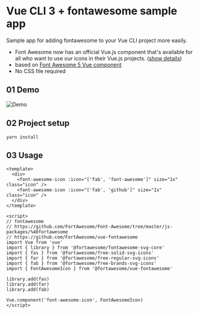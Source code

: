 # Vue CLI 3 + fontawesome sample app
Sample app for adding fontawesome to your Vue CLI project more easily.
 - Font Awesome now has an official Vue.js component that's available for all who want to use our icons in their Vue.js projects. ([show details](https://fontawesome.com/how-to-use/on-the-web/using-with/vuejs))
 - based on [Font Awesome 5 Vue component](https://github.com/FortAwesome/vue-fontawesome)
 - No CSS file required

## 01 Demo
![Demo](https://user-images.githubusercontent.com/54694888/64406895-f0459880-d0bd-11e9-8eaf-53db58c25e9b.png)


## 02 Project setup
```
yarn install
```

## 03 Usage
```vue
<template>
  <div>
    <font-awesome-icon :icon="['fab', 'font-awesome']" size="1x" class="icon" />
    <font-awesome-icon :icon="['fab', 'github']" size="1x" class="icon" />
  </div>
</template>

<script>
// fontawesome
// https://github.com/FortAwesome/Font-Awesome/tree/master/js-packages/%40fortawesome
// https://github.com/FortAwesome/vue-fontawesome
import Vue from 'vue'
import { library } from '@fortawesome/fontawesome-svg-core'
import { fas } from '@fortawesome/free-solid-svg-icons'
import { far } from '@fortawesome/free-regular-svg-icons'
import { fab } from '@fortawesome/free-brands-svg-icons'
import { FontAwesomeIcon } from '@fortawesome/vue-fontawesome'

library.add(fas)
library.add(far)
library.add(fab)

Vue.component('font-awesome-icon', FontAwesomeIcon)
</script>
```


